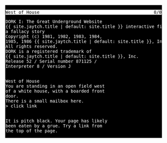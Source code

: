 <div class="not-found-404" style="width:100%; background-color:#000; color:#fff; font-family:monospace; border:1px solid black; margin:auto;">

<div style="background-color:#fff; color:#000;"><pre><span style="float:right">0/0</span>West of House</pre></div>

<div style="clear:both;"><pre style="background-color:#000; color:#fff; border:0; text-align: left;">
DORK I: The Great Underground Website
{{ site.jaytch.title | default: site.title }} interactive fiction -
a fallacy story
Copyright (c) 1981, 1982, 1983, 1984,
1985, 1986 {{ site.jaytch.title | default: site.title }}, Inc.
All rights reserved.
DORK is a registered trademark of
{{ site.jaytch.title | default: site.title }}, Inc.
Release 52 / Serial number 871125 /
Interpreter 8 / Version J

<h1 style="display:none;">Suppress linter warning.</h1>
West of House
You are standing in an open field west
of a white house, with a boarded front
door.
There is a small mailbox here.
&gt; click link

<h1 style="display:none;">Suppress linter warning.</h1>
It is pitch black. Your page has likely
been eaten by a grue. Try a link from
the top of the page.
</pre></div>

</div>